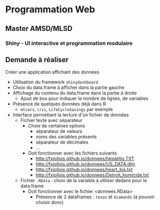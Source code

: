 # Programmation Web

## Master AMSD/MLSD

### Shiny - UI interactive et programmation modulaire

## Demande à réaliser


Créer une application affichant des données

- Utilisation du framework `shinydashboard`
- Choix du data.frame à afficher dans la partie gauche
- Affichage du contenu du data.frame dans la partie à droite
    - Ajout de box pour indiquer le nombre de lignes, de variables
- Présence de quelques données déjà dans R
    - `mtcars`, `iris`, `LifeCycleSavings` par exemple
- Interface permettant la lecture d'un fichier de données
    - Fichier texte avec séparateur
        - Choix de certaines options
            - séparateur de valeurs
            - noms des variables présents
            - séparateur de décimales
            - ...
        - Doit fonctionner avec les fichiers suivants
            - <http://fxjollois.github.io/donnees/hepatitis.TXT>
            - <http://fxjollois.github.io/donnees/US_DATA.dlm>
            - <http://fxjollois.github.io/donnees/heart_bis.txt>
            - <http://fxjollois.github.io/donnees/Detroit_homicide.txt>
    - Fichier `.RData` : choix de la variable à utiliser dedans pour le data.frame
        - Doit fonctionner avec le fichier <donnees.RData>
            - Présence de 2 dataframes : `texas` et `diamands` (à pouvoir choisir donc)


